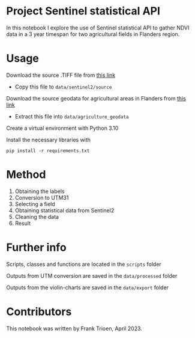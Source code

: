 # Project Sentinel statistical API

In this notebook I explore the use of Sentinel statistical API to gather NDVI data in a 3 year timespan for two agricultural fields in Flanders region.

# Usage
Download the source .TIFF file from [this link](https://www.mediafire.com/view/p5mz28kul0gwldg/response.tiff/file)

- Copy this file to `data/sentinel2/source`

Download the source geodata for agricultural areas in Flanders from [this link](https://www.mediafire.com/file/my7zyicbov9p1hl/Shapefile.7z/file)

- Extract this file into `data/agriculture_geodata`

Create a virtual environment with Python 3.10

Install the necessary libraries with

`pip install -r requirements.txt`

# Method

1. Obtaining the labels
2. Conversion to UTM31
3. Selecting a field
4. Obtaining statistical data from Sentinel2
5. Cleaning the data
6. Result

# Further info

Scripts, classes and functions are located in the `scripts` folder

Outputs from UTM conversion are saved in the `data/processed` folder

Outputs from the violin-charts are saved in the `data/export` folder

# Contributors

This notebook was written by Frank Trioen, April 2023.
